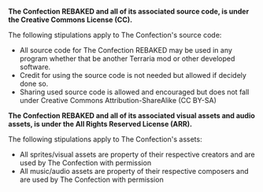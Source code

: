 **The Confection REBAKED and all of its associated source code, is under the Creative Commons License (CC).**

The following stipulations apply to The Confection's source code:
* All source code for The Confection REBAKED may be used in any program whether that be another Terraria mod or other developed software.
*  Credit for using the source code is not needed but allowed if decidely done so.
* Sharing used source code is allowed and encouraged but does not fall under Creative Commons Attribution-ShareAlike (CC BY-SA)

**The Confection REBAKED and all of its associated visual assets and audio assets, is under the All Rights Reserved License (ARR).**

The following stipulations apply to The Confection's assets:
* All sprites/visual assets are property of their respective creators and are used by The Confection with permission
* All music/audio assets are property of their respective composers and are used by The Confection with permission
